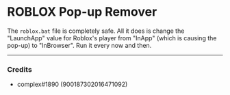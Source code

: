 # ROBLOX Pop-up Remover

The `roblox.bat` file is completely safe.
All it does is change the "LaunchApp" value for Roblox's player from "InApp" (which is causing the pop-up) to "InBrowser".
Run it every now and then.

---

### Credits
- complex#1890 (900187302016471092)
